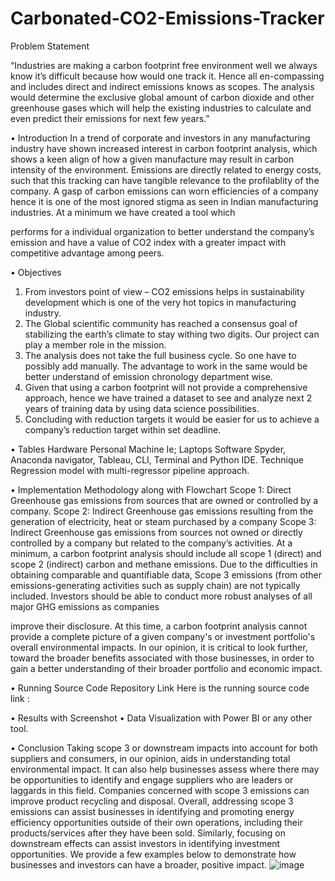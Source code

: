 # Carbonated-CO2-Emissions-Tracker
Problem Statement

“Industries are making a carbon footprint free environment well we always know it’s difficult because how would one track it. Hence all en-compassing and includes direct and indirect emissions knows as scopes. The analysis would determine the exclusive global amount of carbon dioxide and other greenhouse gases which will help the existing industries to calculate and even predict their emissions for next few years.”


•	Introduction 
In a trend of corporate and investors in any manufacturing industry have shown increased interest in carbon footprint analysis, which shows a keen align of how a given manufacture may result in carbon intensity of the environment. Emissions are directly related to energy costs, such that this tracking can have tangible relevance to the profilablity of the company. A gasp of carbon emissions can worn efficiencies of a company hence it is one of the most ignored stigma as seen in Indian manufacturing industries. At a minimum we have created a tool which 

performs for a individual organization to better understand the company’s emission and have a value of CO2 index with a greater impact with competitive advantage among peers. 

•	Objectives 
1.	From investors point of view – CO2 emissions helps in sustainability development which is one of the very hot topics in manufacturing industry. 
2.	The Global scientific community has reached a consensus goal of stabilizing the earth’s climate to stay withing two digits. Our project can play a member role in the mission.
3.	The analysis does not take the full business cycle. So one have to possibly add manually. The advantage to work in the same would be better understand of emission chronology department wise. 
4.	Given that using a carbon footprint will not provide a comprehensive approach, hence we have trained a dataset to see and analyze next 2 years of training data by using data science possibilities.
5.	Concluding with reduction targets it would be easier for us to achieve a company’s reduction target within set deadline.



•	Tables
Hardware	Personal Machine Ie; Laptops
Software	Spyder, Anaconda navigator, Tableau, CLI, Terminal and Python IDE.
Technique	Regression model with multi-regressor pipeline approach.

•	Implementation Methodology along with Flowchart 
Scope 1: Direct Greenhouse gas emissions from sources that are owned or controlled by a company.
Scope 2: Indirect Greenhouse gas emissions resulting from the generation of electricity, heat or steam purchased by a company
Scope 3: Indirect Greenhouse gas emissions from sources not owned or directly controlled by a company but related to the company’s activities.
At a minimum, a carbon footprint analysis should include all scope 1 (direct) and scope 2 (indirect) carbon and methane emissions. Due to the difficulties in obtaining comparable and quantifiable data, Scope 3 emissions (from other emissions-generating activities such as supply chain) are not typically included. Investors should be able to conduct more robust analyses of all major GHG emissions as companies 

improve their disclosure. At this time, a carbon footprint analysis cannot provide a complete picture of a given company's or investment portfolio's overall environmental impacts. In our opinion, it is critical to look further, toward the broader benefits associated with those businesses, in order to gain a better understanding of their broader portfolio and economic impact.
 
•	Running Source Code Repository Link 
Here is the running source code link : 

•	Results with Screenshot 
•	Data Visualization with Power BI or any other tool.


•	Conclusion 
Taking scope 3 or downstream impacts into account for both suppliers and consumers, in our opinion, aids in understanding total environmental impact. It can also help businesses assess where there may be opportunities to identify and engage suppliers who are leaders or laggards in this field. Companies concerned with scope 3 emissions can improve product recycling and disposal.
Overall, addressing scope 3 emissions can assist businesses in identifying and promoting energy efficiency opportunities outside of their own operations, including their products/services after they have been sold. Similarly, focusing on downstream effects can assist investors in identifying investment opportunities. We provide a few examples below to demonstrate how businesses and investors can have a broader, positive impact.
![image](https://user-images.githubusercontent.com/118565420/205989415-054a2e7d-e1b3-4aae-bc66-a27e2bd0c82d.png)
